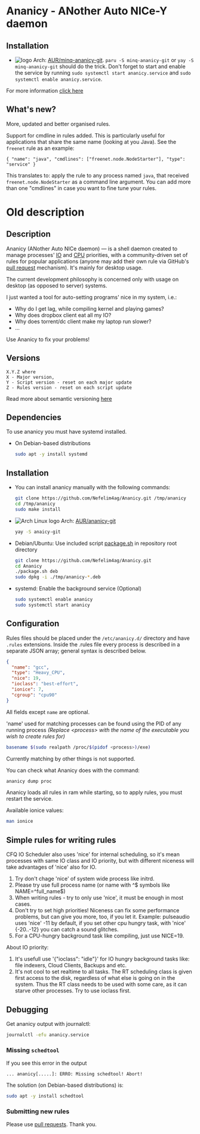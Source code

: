 # Ananicy - ANother Auto NICe-Y daemon

## Installation

* ![logo](http://www.monitorix.org/imgs/archlinux.png "arch logo") Arch: [AUR/minq-ananicy-git](https://aur.archlinux.org/packages/minq-ananicy-git). `paru -S minq-ananicy-git` or `yay -S minq-ananicy-git` should do the trick. Don't forget to start and enable the service by running `sudo systemctl start ananicy.service` and `sudo systemctl enable ananicy.service`.

For more information [click here](https://github.com/kuche1/minq-ananicy#installation-1)

## What's new?

More, updated and better organised rules.

Support for cmdline in rules added. This is particularly useful for applications that share the same name (looking at you Java). See the `freenet` rule as an example:
```
{ "name": "java", "cmdlines": ["freenet.node.NodeStarter"], "type": "service" }
```
This translates to: apply the rule to any process named `java`, that received `freenet.node.NodeStarter` as a command line argument. You can add more than one "cmdlines" in case you want to fine tune your rules.

# Old description

## Description

Ananicy (ANother Auto NICe daemon) — is a shell daemon created to manage
processes' [IO](http://linux.die.net/man/1/ionice) and
[CPU](http://linux.die.net/man/1/nice) priorities, with a community-driven set
of rules for popular applications (anyone may add their own rule via GitHub's
[pull request](https://help.github.com/articles/using-pull-requests/)
mechanism). It's mainly for desktop usage.

The current development philosophy is concerned only with usage on desktop (as
opposed to server) systems.

I just wanted a tool for auto-setting programs' nice in my system, i.e.:

- Why do I get lag, while compiling kernel and playing games?
- Why does dropbox client eat all my IO?
- Why does torrent/dc client make my laptop run slower?
- ...

Use Ananicy to fix your problems!

## Versions

```text
X.Y.Z where
X - Major version,
Y - Script version - reset on each major update
Z - Rules version - reset on each script update
```

Read more about semantic versioning [here](http://semver.org/)

## Dependencies

To use ananicy you must have systemd installed.

- On Debian-based distributions

  ```sh
  sudo apt -y install systemd
  ```

## Installation

- You can install ananicy manually with the following commands:

  ```sh
  git clone https://github.com/Nefelim4ag/Ananicy.git /tmp/ananicy
  cd /tmp/ananicy
  sudo make install
  ```

- ![Arch Linux logo](http://www.monitorix.org/imgs/archlinux.png) Arch:
  [AUR/ananicy-git](https://aur.archlinux.org/packages/ananicy-git)

  ```sh
  yay -S anaicy-git
  ```

- Debian/Ubuntu: Use included script [package.sh](package.sh) in repository root directory

  ```sh
  git clone https://github.com/Nefelim4ag/Ananicy.git
  cd Ananicy
  ./package.sh deb
  sudo dpkg -i ./tmp/ananicy-*.deb
  ```

- systemd: Enable the background service (Optional)

  ```sh
  sudo systemctl enable ananicy
  sudo systemctl start ananicy
  ```
  
## Configuration

Rules files should be placed under the `/etc/ananicy.d/` directory and have
`.rules` extensions. Inside the .rules file every process is described in a
separate JSON array; general syntax is described below.

```json
{
  "name": "gcc",
  "type": "Heavy_CPU",
  "nice": 19,
  "ioclass": "best-effort",
  "ionice": 7,
  "cgroup": "cpu90"
}
```

All fields except `name` are optional.

'name' used for matching processes can be found using the PID of any running
process _(Replace \<process\> with the name of the executable you wish to create
rules for)_

```sh
basename $(sudo realpath /proc/$(pidof <process>)/exe)
```

Currently matching by other things is not supported.

You can check what Ananicy does with the command:

```sh
ananicy dump proc
```

Ananicy loads all rules in ram while starting, so to apply rules, you must
restart the service.

Available ionice values:

```sh
man ionice
```

## Simple rules for writing rules

CFQ IO Scheduler also uses 'nice' for internal scheduling, so it's mean
processes with same IO class and IO priority, but with different niceness will
take advantages of 'nice' also for IO.

1. Try don't chage 'nice' of system wide process like initrd.
1. Please try use full process name (or name with ^$ symbols like
   NAME=^full_name$)
1. When writing rules - try to only use 'nice', it must be enough in most cases.
1. Don't try to set high priorities! Niceness can fix some performance problems,
   but can give you more, too, if you let it.
   Example: pulseaudio uses 'nice' -11 by default, if you set other cpu hungry
   task, with 'nice' {-20..-12} you can catch a sound glitches.
1. For a CPU-hungry background task like compiling, just use NICE=19.

About IO priority:

1. It's usefull use '{"ioclass": "idle"}' for IO hungry background tasks like:
   file indexers, Cloud Clients, Backups and etc.
1. It's not cool to set realtime to all tasks. The RT scheduling class is given
   first access to the disk, regardless of what else is going on in the system.
   Thus the RT class needs to be used with some care, as it can starve other
   processes. Try to use ioclass first.

## Debugging

Get ananicy output with journalctl:

```bash
journalctl -efu ananicy.service
```

### Missing `schedtool`

If you see this error in the output

  `... ananicy[.....]: ERRO: Missing schedtool! Abort!`

The solution (on Debian-based distributions) is:

  ```bash
  sudo apt -y install schedtool
  ```

### Submitting new rules

Please use [pull requests](https://github.com/Nefelim4ag/Ananicy/compare).
Thank you.
